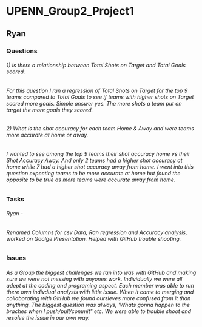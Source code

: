 # UPENN_Group2_Project1

## Ryan

### Questions
###### 1) Is there a relationship between Total Shots on Target and Total Goals scored.
######    For this question I ran a regression of Total Shots on Target for the top 9 teams compared to Total Goals to see if teams with higher shots on Target scored more  goals. Simple answer yes. The more shots a team put on target the more goals they scored.


###### 2) What is the shot accuracy for each team Home & Away and were teams more accurate at home or away.
######    I wanted to see among the top 9 teams their shot accuracy home vs their Shot Accuracy Away. And only 2 teams had a higher shot accuracy at home while 7 had a  higher             shot accuracy away from home. I went into this question expecting teams to be more accurate at home but found the opposite to be true as more teams were accurate away           from home.
### Tasks
######  Ryan - 
######  Renamed Columns for csv Data, Ran regression and Accuracy analysis, worked on Goolge Presentation. Helped with GitHub trouble shooting.

### Issues
###### As a Group the biggest challenges we ran into was with GitHub and making sure we were not messing with anyones work. Individually we were all adept at the coding and programing aspect. Each member was able to run there own indivdual analysis with little issue. When it came to merging and collaborating with GitHub we found oursleves more confused from it than anything. The biggest question was always, 'Whats gonna happen to the braches when I push/pull/commit" etc. We were able to trouble shoot and resolve the issue in our own way.  
